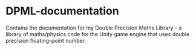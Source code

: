 # DPML-documentation
Contains the documentation for my Double Precision Maths Library - a library of maths/physics code for the Unity game engine that uses double precision floating-point number.
